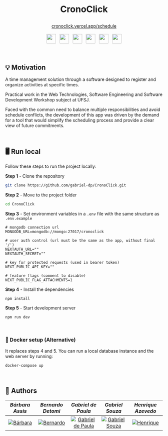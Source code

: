 <h1>
    <p align=center>
        CronoClick
    </p>
</h1>

<p align=center>
    <a href='https://cronoclick.vercel.app/schedule'>cronoclick.vercel.app/schedule</a>
    <br/><br/>
    <img height=30 src='https://img.shields.io/badge/TypeScript-007ACC?style=for-the-badge&logo=typescript&logoColor=white'>
    &nbsp;
    <img height=30 src='https://img.shields.io/badge/Next.js-303030?style=for-the-badge&logo=next.js&logoColor=white'>
    &nbsp;
    <img height=30 src='https://img.shields.io/badge/React-61DAFB?style=for-the-badge&logo=react&logoColor=20232A'>
    &nbsp;
    <img height=30 src='https://img.shields.io/badge/styled--components-DB7093?style=for-the-badge&logo=styled-components&logoColor=white'>
    &nbsp;
    <img height=30 src='https://img.shields.io/badge/MongoDB-00684a?style=for-the-badge&logo=mongodb&logoColor=white'>
    &nbsp;
    <img height=30 src='https://img.shields.io/badge/Vercel-000000?style=for-the-badge&logo=vercel&logoColor=white'>
</p>

&nbsp;

## 💡 Motivation

A time management solution through a software designed to register and organize activities at specific times.

Practical work in the Web Technologies, Software Engineering and Software Development Workshop subject at UFSJ.

Faced with the common need to balance multiple responsibilities and avoid schedule conflicts, the development of this app was driven by the demand for a tool that would simplify the scheduling process and provide a clear view of future commitments.

&nbsp;

## 🖥 Run local

Follow these steps to run the project locally:

**Step 1** - Clone the repository

```bash
git clone https://github.com/gabriel-dp/CronoClick.git
```

**Step 2** - Move to the project folder

```bash
cd CronoClick
```

**Step 3** - Set environment variables in a `.env` file with the same structure as `.env.example`

```env
# mongodb connection url
MONGODB_URL=mongodb://mongo:27017/cronoclick

# user auth control (url must be the same as the app, without final '/')
NEXTAUTH_URL=""
NEXTAUTH_SECRET=""

# key for protected requests (used in bearer token)
NEXT_PUBLIC_API_KEY=""

# feature flags (comment to disable)
NEXT_PUBLIC_FLAG_ATTACHMENTS=1
```

**Step 4** - Install the dependencies

```bash
npm install
```

**Step 5** - Start development server

```bash
npm run dev
```

&nbsp;

### 🐋 Docker setup (Alternative)

It replaces steps 4 and 5. You can run a local database instance and the web server by running:

```bash
docker-compose up
```

&nbsp;

## 👥 Authors

| _Bárbara Assis_ | _Bernardo Detomi_ | _Gabriel de Paula_ | _Gabriel Souza_ | _Henrique Azevedo_ |
| :-: | :-: | :-: | :-: | :-: |
|[![Bárbara](https://avatars.githubusercontent.com/u/81807439?v=4)](https://github.com/bahdias) | [![Bernardo](https://avatars.githubusercontent.com/u/78918455?v=4)](https://github.com/BernardoDetomi) | [![Gabriel de Paula](https://avatars.githubusercontent.com/u/66735014?v=4)](https://github.com/gabriel-dp) | [![Gabriel Souza](https://avatars.githubusercontent.com/u/111782319?v=4)](https://github.com/GSOliveira1) | [![Henrique](https://avatars.githubusercontent.com/u/83303066?v=4)](https://github.com/henrique589) |

